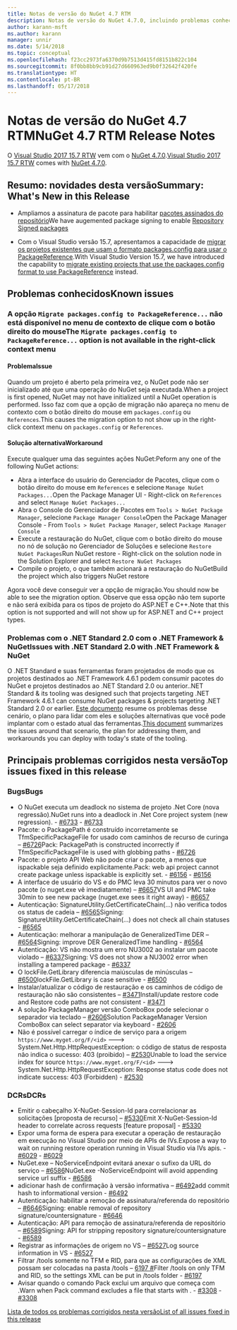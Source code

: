 ```yaml
---
title: Notas de versão do NuGet 4.7 RTM
description: Notas de versão do NuGet 4.7.0, incluindo problemas conhecidos, correções de bugs, funcionalidades adicionadas e DCRs.
author: karann-msft
ms.author: karann
manager: unnir
ms.date: 5/14/2018
ms.topic: conceptual
ms.openlocfilehash: f23cc2973fa6370d9b7513d415fd8151b822c104
ms.sourcegitcommit: 8f0bb8bb9cb91d27d660963ed9b0f32642f420fe
ms.translationtype: HT
ms.contentlocale: pt-BR
ms.lasthandoff: 05/17/2018
---
```

# <a name="nuget-47-rtm-release-notes"></a><span data-ttu-id="9c782-103">Notas de versão do NuGet 4.7 RTM</span><span class="sxs-lookup"><span data-stu-id="9c782-103">NuGet 4.7 RTM Release Notes</span></span>

<span data-ttu-id="9c782-104">O [Visual Studio 2017 15.7 RTW](https://www.visualstudio.com/news/releasenotes/vs2017-relnotes) vem com o [NuGet 4.7.0](https://dist.nuget.org/win-x86-commandline/v4.7.0/nuget.exe).</span><span class="sxs-lookup"><span data-stu-id="9c782-104">[Visual Studio 2017 15.7 RTW](https://www.visualstudio.com/news/releasenotes/vs2017-relnotes) comes with [NuGet 4.7.0](https://dist.nuget.org/win-x86-commandline/v4.7.0/nuget.exe).</span></span>

## <a name="summary-whats-new-in-this-release"></a><span data-ttu-id="9c782-105">Resumo: novidades desta versão</span><span class="sxs-lookup"><span data-stu-id="9c782-105">Summary: What's New in this Release</span></span>

* <span data-ttu-id="9c782-106">Ampliamos a assinatura de pacote para habilitar [pacotes assinados do repositório](https://github.com/NuGet/Home/wiki/Repository-Signatures)</span><span class="sxs-lookup"><span data-stu-id="9c782-106">We have augemented package signing to enable [Repository Signed packages](https://github.com/NuGet/Home/wiki/Repository-Signatures)</span></span>

* <span data-ttu-id="9c782-107">Com o Visual Studio versão 15.7, apresentamos a capacidade de [migrar os projetos existentes que usam o formato packages.config para usar o PackageReference](https://docs.microsoft.com/en-us/nuget/reference/migrate-packages-config-to-package-reference).</span><span class="sxs-lookup"><span data-stu-id="9c782-107">With Visual Studio Version 15.7, we have introduced the capability to [migrate existing projects that use the packages.config format to use PackageReference](https://docs.microsoft.com/en-us/nuget/reference/migrate-packages-config-to-package-reference) instead.</span></span>

## <a name="known-issues"></a><span data-ttu-id="9c782-108">Problemas conhecidos</span><span class="sxs-lookup"><span data-stu-id="9c782-108">Known issues</span></span>

### <a name="the-migrate-packagesconfig-to-packagereference-option-is-not-available-in-the-right-click-context-menu"></a><span data-ttu-id="9c782-109">A opção `Migrate packages.config to PackageReference...` não está disponível no menu de contexto de clique com o botão direito do mouse</span><span class="sxs-lookup"><span data-stu-id="9c782-109">The `Migrate packages.config to PackageReference...` option is not available in the right-click context menu</span></span>

#### <a name="issue"></a><span data-ttu-id="9c782-110">Problema</span><span class="sxs-lookup"><span data-stu-id="9c782-110">Issue</span></span>

<span data-ttu-id="9c782-111">Quando um projeto é aberto pela primeira vez, o NuGet pode não ser inicializado até que uma operação do NuGet seja executada.</span><span class="sxs-lookup"><span data-stu-id="9c782-111">When a project is first opened, NuGet may not have initialized until a NuGet operation is performed.</span></span> <span data-ttu-id="9c782-112">Isso faz com que a opção de migração não apareça no menu de contexto com o botão direito do mouse em `packages.config` ou `References`.</span><span class="sxs-lookup"><span data-stu-id="9c782-112">This causes the migration option to not show up in the right-click context menu on `packages.config` or `References`.</span></span>

#### <a name="workaround"></a><span data-ttu-id="9c782-113">Solução alternativa</span><span class="sxs-lookup"><span data-stu-id="9c782-113">Workaround</span></span>

<span data-ttu-id="9c782-114">Execute qualquer uma das seguintes ações NuGet:</span><span class="sxs-lookup"><span data-stu-id="9c782-114">Peform any one of the following NuGet actions:</span></span>
* <span data-ttu-id="9c782-115">Abra a interface do usuário do Gerenciador de Pacotes, clique com o botão direito do mouse em `References` e selecione `Manage NuGet Packages...`</span><span class="sxs-lookup"><span data-stu-id="9c782-115">Open the Package Manager UI - Right-click on `References` and select `Manage NuGet Packages...`</span></span>
* <span data-ttu-id="9c782-116">Abra o Console do Gerenciador de Pacotes em `Tools > NuGet Package Manager`, selecione `Package Manager Console`</span><span class="sxs-lookup"><span data-stu-id="9c782-116">Open the Package Manager Console - From `Tools > NuGet Package Manager`, select `Package Manager Console`</span></span>
* <span data-ttu-id="9c782-117">Execute a restauração do NuGet, clique com o botão direito do mouse no nó de solução no Gerenciador de Soluções e selecione `Restore NuGet Packages`</span><span class="sxs-lookup"><span data-stu-id="9c782-117">Run NuGet restore - Right-click on the solution node in the Solution Explorer and select `Restore NuGet Packages`</span></span>
* <span data-ttu-id="9c782-118">Compile o projeto, o que também acionará a restauração do NuGet</span><span class="sxs-lookup"><span data-stu-id="9c782-118">Build the project which also triggers NuGet restore</span></span>

<span data-ttu-id="9c782-119">Agora você deve conseguir ver a opção de migração.</span><span class="sxs-lookup"><span data-stu-id="9c782-119">You should now be able to see the migration option.</span></span> <span data-ttu-id="9c782-120">Observe que essa opção não tem suporte e não será exibida para os tipos de projeto do ASP.NET e C++.</span><span class="sxs-lookup"><span data-stu-id="9c782-120">Note that this option is not supported and will not show up for ASP.NET and C++ project types.</span></span>

### <a name="issues-with-net-standard-20-with-net-framework--nuget"></a><span data-ttu-id="9c782-121">Problemas com o .NET Standard 2.0 com o .NET Framework & NuGet</span><span class="sxs-lookup"><span data-stu-id="9c782-121">Issues with .NET Standard 2.0 with .NET Framework & NuGet</span></span>

<span data-ttu-id="9c782-122">O .NET Standard e suas ferramentas foram projetados de modo que os projetos destinados ao .NET Framework 4.6.1 podem consumir pacotes do NuGet e projetos destinados ao .NET Standard 2.0 ou anterior.</span><span class="sxs-lookup"><span data-stu-id="9c782-122">.NET Standard & its tooling was designed such that projects targeting .NET Framework 4.6.1 can consume NuGet packages & projects targeting .NET Standard 2.0 or earlier.</span></span> <span data-ttu-id="9c782-123">[Este documento](https://github.com/dotnet/standard/issues/481) resume os problemas desse cenário, o plano para lidar com eles e soluções alternativas que você pode implantar com o estado atual das ferramentas.</span><span class="sxs-lookup"><span data-stu-id="9c782-123">[This document](https://github.com/dotnet/standard/issues/481) summarizes the issues around that scenario, the plan for addressing them, and workarounds you can deploy with today's state of the tooling.</span></span>

## <a name="top-issues-fixed-in-this-release"></a><span data-ttu-id="9c782-124">Principais problemas corrigidos nesta versão</span><span class="sxs-lookup"><span data-stu-id="9c782-124">Top issues fixed in this release</span></span>

### <a name="bugs"></a><span data-ttu-id="9c782-125">Bugs</span><span class="sxs-lookup"><span data-stu-id="9c782-125">Bugs</span></span>

* <span data-ttu-id="9c782-126">O NuGet executa um deadlock no sistema de projeto .Net Core (nova regressão).</span><span class="sxs-lookup"><span data-stu-id="9c782-126">NuGet runs into a deadlock in .Net Core project system (new regression).</span></span><span data-ttu-id="9c782-127"> - [#6733](https://github.com/NuGet/Home/issues/6733)</span><span class="sxs-lookup"><span data-stu-id="9c782-127"> - [#6733](https://github.com/NuGet/Home/issues/6733)</span></span>
* <span data-ttu-id="9c782-128">Pacote: o PackagePath é construído incorretamente se TfmSpecificPackageFile for usado com caminhos de recurso de curinga – [#6726](https://github.com/NuGet/Home/issues/6726)</span><span class="sxs-lookup"><span data-stu-id="9c782-128">Pack: PackagePath is constructed incorrectly if TfmSpecificPackageFile is used with globbing paths - [#6726](https://github.com/NuGet/Home/issues/6726)</span></span>
* <span data-ttu-id="9c782-129">Pacote: o projeto API Web não pode criar o pacote, a menos que ispackable seja definido explicitamente.</span><span class="sxs-lookup"><span data-stu-id="9c782-129">Pack: web api project cannot create package unless ispackable is explicitly set.</span></span><span data-ttu-id="9c782-130"> - [#6156](https://github.com/NuGet/Home/issues/6156)</span><span class="sxs-lookup"><span data-stu-id="9c782-130"> - [#6156](https://github.com/NuGet/Home/issues/6156)</span></span>
* <span data-ttu-id="9c782-131">A interface de usuário do VS e do PMC leva 30 minutos para ver o novo pacote (o nuget.exe vê imediatamente) – [#6657](https://github.com/NuGet/Home/issues/6657)</span><span class="sxs-lookup"><span data-stu-id="9c782-131">VS UI and PMC take 30min to see new package (nuget.exe sees it right away) - [#6657](https://github.com/NuGet/Home/issues/6657)</span></span>
* <span data-ttu-id="9c782-132">Autenticação: SignatureUtility.GetCertificateChain(...) não verifica todos os status de cadeia – [#6565](https://github.com/NuGet/Home/issues/6565)</span><span class="sxs-lookup"><span data-stu-id="9c782-132">Signing:  SignatureUtility.GetCertificateChain(...) does not check all chain statuses - [#6565](https://github.com/NuGet/Home/issues/6565)</span></span>
* <span data-ttu-id="9c782-133">Autenticação: melhorar a manipulação de GeneralizedTime DER – [#6564](https://github.com/NuGet/Home/issues/6564)</span><span class="sxs-lookup"><span data-stu-id="9c782-133">Signing:  improve DER GeneralizedTime handling - [#6564](https://github.com/NuGet/Home/issues/6564)</span></span>
* <span data-ttu-id="9c782-134">Autenticação: VS não mostra um erro NU3002 ao instalar um pacote violado – [#6337](https://github.com/NuGet/Home/issues/6337)</span><span class="sxs-lookup"><span data-stu-id="9c782-134">Signing: VS does not show a NU3002 error when installing a tampered package - [#6337](https://github.com/NuGet/Home/issues/6337)</span></span>
* <span data-ttu-id="9c782-135">O lockFile.GetLibrary diferencia maiúsculas de minúsculas – [#6500](https://github.com/NuGet/Home/issues/6500)</span><span class="sxs-lookup"><span data-stu-id="9c782-135">lockFile.GetLibrary is case sensitive - [#6500](https://github.com/NuGet/Home/issues/6500)</span></span>
* <span data-ttu-id="9c782-136">Instalar/atualizar o código de restauração e os caminhos de código de restauração não são consistentes – [#3471](https://github.com/NuGet/Home/issues/3471)</span><span class="sxs-lookup"><span data-stu-id="9c782-136">Install/update restore code and Restore code paths are not consistent - [#3471](https://github.com/NuGet/Home/issues/3471)</span></span>
* <span data-ttu-id="9c782-137">A solução PackageManager versão ComboBox pode selecionar o separador via teclado – [#2606](https://github.com/NuGet/Home/issues/2606)</span><span class="sxs-lookup"><span data-stu-id="9c782-137">Solution PackageManager Version ComboBox can select separator via keyboard - [#2606](https://github.com/NuGet/Home/issues/2606)</span></span>
* <span data-ttu-id="9c782-138">Não é possível carregar o índice de serviço para a origem `https://www.myget.org/F/<id>` ---> System.Net.Http.HttpRequestException: o código de status de resposta não indica o sucesso: 403 (proibido) – [#2530](https://github.com/NuGet/Home/issues/2530)</span><span class="sxs-lookup"><span data-stu-id="9c782-138">Unable to load the service index for source `https://www.myget.org/F/<id>` ---> System.Net.Http.HttpRequestException: Response status code does not indicate success: 403 (Forbidden) - [#2530](https://github.com/NuGet/Home/issues/2530)</span></span>

### <a name="dcrs"></a><span data-ttu-id="9c782-139">DCRs</span><span class="sxs-lookup"><span data-stu-id="9c782-139">DCRs</span></span>

* <span data-ttu-id="9c782-140">Emitir o cabeçalho X-NuGet-Session-Id para correlacionar as solicitações [proposta de recurso] – [#5330](https://github.com/NuGet/Home/issues/5330)</span><span class="sxs-lookup"><span data-stu-id="9c782-140">Emit X-NuGet-Session-Id header to correlate across requests [feature proposal] - [#5330](https://github.com/NuGet/Home/issues/5330)</span></span>
* <span data-ttu-id="9c782-141">Expor uma forma de espera para executar a operação de restauração em execução no Visual Studio por meio de APIs de IVs.</span><span class="sxs-lookup"><span data-stu-id="9c782-141">Expose a way to wait on running restore operation running in Visual Studio via IVs apis.</span></span><span data-ttu-id="9c782-142"> - [#6029](https://github.com/NuGet/Home/issues/6029)</span><span class="sxs-lookup"><span data-stu-id="9c782-142"> - [#6029](https://github.com/NuGet/Home/issues/6029)</span></span>
* <span data-ttu-id="9c782-143">NuGet.exe – NoServiceEndpoint evitará anexar o sufixo da URL do serviço – [#6586](https://github.com/NuGet/Home/issues/6586)</span><span class="sxs-lookup"><span data-stu-id="9c782-143">NuGet.exe -NoServiceEndpoint will avoid appending service url suffix - [#6586](https://github.com/NuGet/Home/issues/6586)</span></span>
* <span data-ttu-id="9c782-144">adicionar hash de confirmação à versão informativa – [#6492](https://github.com/NuGet/Home/issues/6492)</span><span class="sxs-lookup"><span data-stu-id="9c782-144">add commit hash to informational version - [#6492](https://github.com/NuGet/Home/issues/6492)</span></span>
* <span data-ttu-id="9c782-145">Autenticação: habilitar a remoção de assinatura/referenda do repositório – [#6646](https://github.com/NuGet/Home/issues/6646)</span><span class="sxs-lookup"><span data-stu-id="9c782-145">Signing:  enable removal of repository signature/countersignature - [#6646](https://github.com/NuGet/Home/issues/6646)</span></span>
* <span data-ttu-id="9c782-146">Autenticação: API para remoção de assinatura/referenda de repositório – [#6589](https://github.com/NuGet/Home/issues/6589)</span><span class="sxs-lookup"><span data-stu-id="9c782-146">Signing:  API for stripping repository signature/countersignature - [#6589](https://github.com/NuGet/Home/issues/6589)</span></span>
* <span data-ttu-id="9c782-147">Registrar as informações de origem no VS – [#6527](https://github.com/NuGet/Home/issues/6527)</span><span class="sxs-lookup"><span data-stu-id="9c782-147">Log source information in VS - [#6527](https://github.com/NuGet/Home/issues/6527)</span></span>
* <span data-ttu-id="9c782-148">Filtrar /tools somente no TFM e RID, para que as configurações de XML possam ser colocadas na pasta /tools – [6197 #](https://github.com/NuGet/Home/issues/6197)</span><span class="sxs-lookup"><span data-stu-id="9c782-148">Filter /tools on only TFM and RID, so the settings XML can be put in /tools folder - [#6197](https://github.com/NuGet/Home/issues/6197)</span></span>
* <span data-ttu-id="9c782-149">Avisar quando o comando Pack exclui um arquivo que começa com .</span><span class="sxs-lookup"><span data-stu-id="9c782-149">Warn when Pack command excludes a file that starts with .</span></span><span data-ttu-id="9c782-150">  - [#3308](https://github.com/NuGet/Home/issues/3308)</span><span class="sxs-lookup"><span data-stu-id="9c782-150">  - [#3308](https://github.com/NuGet/Home/issues/3308)</span></span>

[<span data-ttu-id="9c782-151">Lista de todos os problemas corrigidos nesta versão</span><span class="sxs-lookup"><span data-stu-id="9c782-151">List of all issues fixed in this release</span></span>](https://github.com/NuGet/Home/issues?q=is%3Aissue+is%3Aclosed+milestone%3A%224.7")
